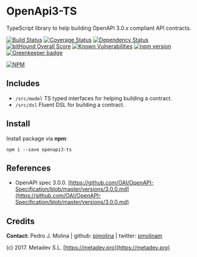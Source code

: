 # OpenApi3-TS

TypeScript library to help building OpenAPI 3.0.x compliant API contracts.

[![Build Status](https://travis-ci.org/metadevpro/openapi3-ts.svg?branch=master)](https://travis-ci.org/metadevpro/openapi3-ts)
[![Coverage Status](https://coveralls.io/repos/github/metadevpro/openapi3-ts/badge.svg?branch=master)](https://coveralls.io/github/metadevpro/openapi3-ts?branch=master)
[![Dependency Status](https://david-dm.org/metadevpro/openapi3-ts.svg)](https://david-dm.org/metadevpro/openapi3-ts)
[![bitHound Overall Score](https://www.bithound.io/github/metadevpro/openapi3-ts/badges/score.svg)](https://www.bithound.io/github/metadevpro/openapi3-ts)
[![Known Vulnerabilities](https://snyk.io/test/github/metadevpro/openapi3-ts/badge.svg)](https://snyk.io/test/github/metadevpro/openapi3-ts)
[![npm version](https://badge.fury.io/js/openapi3-ts.svg)](http://badge.fury.io/js/openapi3-ts)
[![Greenkeeper badge](https://badges.greenkeeper.io/metadevpro/openapi3-ts.svg)](https://greenkeeper.io/)

[![NPM](https://nodei.co/npm/openapi3-ts.png?downloads=true&downloadRank=true&stars=true)](https://nodei.co/npm/openapi3-ts/)


## Includes

* `/src/model` TS typed interfaces for helping building a contract.
* `/src/dsl` Fluent DSL for building a contract.

## Install
Install package via **npm**:

```
npm i --save openapi3-ts
```

## References

* OpenAPI spec 3.0.0. [https://github.com/OAI/OpenAPI-Specification/blob/master/versions/3.0.0.md](https://github.com/OAI/OpenAPI-Specification/blob/master/versions/3.0.0.md)

## Credits
**Contact:** Pedro J. Molina | github: [pjmolina](https://github.com/pjmolina) | twitter: [pmolinam](https://twitter.com/pmolinam)

(c) 2017. Metadev S.L. [https://metadev.pro](https://metadev.pro)
